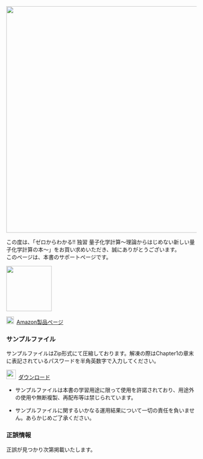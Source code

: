<img src="https://user-images.githubusercontent.com/62088244/76492965-d6be4880-6474-11ea-8817-7c427534b3e7.jpg" width="600px">

この度は、「ゼロからわかる!! 独習 量子化学計算～理論からはじめない新しい量子化学計算の本～」をお買い求めいただき、誠にありがとうございます。  
このページは、本書のサポートページです。

<img src="https://user-images.githubusercontent.com/62088244/76489219-0ff1bb00-646b-11ea-9073-c387c0032907.jpg" width="120px">

<img src="https://user-images.githubusercontent.com/62088244/76576777-7c6dc800-6506-11ea-9b86-0894fb827c7e.png" width="20px">&ensp;<a href="https://www.amazon.co.jp/" target="_blank">Amazon製品ページ</a>

### サンプルファイル
  
サンプルファイルはZip形式にて圧縮しております。解凍の際はChapter1の章末に表記されているパスワードを半角英数字で入力してください。 

<img src="https://user-images.githubusercontent.com/62088244/76489282-36aff180-646b-11ea-977c-f4ed77d5b8d8.png" width="25px">&ensp;[ダウンロード](https://github.com/RyokoKuga/SSCQC/raw/master/SampleData.zip)

- サンプルファイルは本書の学習用途に限って使用を許諾されており、用途外の使用や無断複製、再配布等は禁じられています。

- サンプルファイルに関するいかなる運用結果について一切の責任を負いません。あらかじめご了承ください。

### 正誤情報

正誤が見つかり次第掲載いたします。


